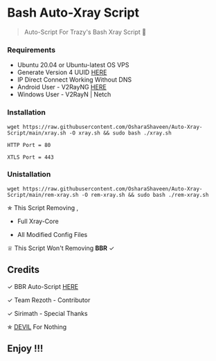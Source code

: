 # Bash Auto-Xray Script
> Auto-Script For Trazy's Bash Xray Script 🖤

### Requirements

* Ubuntu 20.04 or Ubuntu-latest OS VPS 
* Generate Version 4 UUID [HERE](https://uuidgenerator.net)
* IP Direct Connect Working Without DNS
* Android User - V2RayNG [HERE](https://github.com/2dust/v2rayNG)
* Windows User - V2RayN | Netch

### Installation 

```
wget https://raw.githubusercontent.com/OsharaShaveen/Auto-Xray-Script/main/xray.sh -O xray.sh && sudo bash ./xray.sh 
```

``` HTTP Port = 80 ```

``` XTLS Port = 443 ```

### Unistallation

```
wget https://raw.githubusercontent.com/OsharaShaveen/Auto-Xray-Script/main/rem-xray.sh -O rem-xray.sh && sudo bash ./rem-xray.sh
```

✯ This Script Removing ,

* Full Xray-Core

* All Modified Config Files

♕ This Script Won't Removing <b> BBR</b> ✓

## Credits 

✓ BBR Auto-Script [HERE](https://github.com/teddysun)

✓ Team Rezoth - Contributor 

✓ Sirimath - Special Thanks

✯ [DEVIL](https://t.me/WhiteDevilOp999) For Nothing 

## Enjoy !!!
